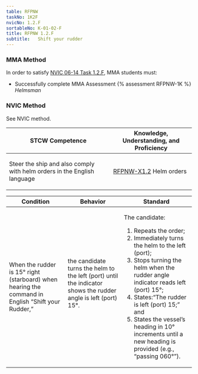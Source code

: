 ```yaml
---
table: RFPNW
taskNo: 1K2F
nvicNo: 1.2.F 
sortableNo: K-01-02-F
title: RFPNW 1.2.F 
subtitle:   Shift your rudder
---
```



### MMA Method

In order to satisfy  [NVIC 06-14  Task  1.2.F]({{site.baseurl}}/assets/images/nvic-06-14.pdf), MMA students must:

* Successfully complete MMA Assessment {% assessment RFPNW-1K %} *Helmsman*


### NVIC Method

<a onclick="togglevisibility('nvic_methods')" >See NVIC method.</a>

<div id='nvic_methods' class='hide'>

<table>
<thead>
<tr>
<th class='forty'> STCW Competence </th>
<th class='sixty'> Knowledge, Understanding, and Proficiency </th>
</tr>
</thead>




<tbody>
<tr><td markdown='1'>

Steer the ship and also comply with helm orders in the English language

</td><td markdown='1'>

[RFPNW-X1.2]({{site.baseurl}}/tables/24.html#RFPNW-X1.2) Helm orders

</td></tr>


</tbody>
</table>


<table>
<thead>
<tr><th class='twenty'>  Condition </th><th class='twenty'> Behavior </th><th  class='sixty'>Standard </th></tr>
</thead>
<tbody >



<tr><td markdown='1'>

When the rudder is 15° right (starboard) when hearing the command in English “Shift your Rudder,”

</td><td markdown='1'>

the candidate turns the helm to the left (port) until the indicator shows the rudder angle is left (port) 15°.

<br>

<div class="tooltip">
<span class="tooltiptext">
</span>
</div>


</td><td markdown='1'>

The candidate:

1. Repeats the order;
2. Immediately turns the helm  to the left (port);
3. Stops turning the helm when the rudder angle indicator reads left (port) 15°;
4. States:“The rudder is left (port) 15;” and
5. States the vessel’s heading in 10° increments until a new heading is provided (e.g., “passing 060°”).

</td></tr>
</tbody>
</table>
</div>
